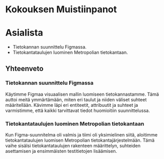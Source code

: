 # Kokouksen Muistiinpanot

# Asialista

- Tietokannan suunnittelu Figmassa.
- Tietokantataulujen luominen Metropolian tietokantaan.

## Yhteenveto

### Tietokannan suunnittelu Figmassa

Käytimme Figmaa visuaalisen mallin luomiseen tietokannastamme. Tämä auttoi meitä ymmärtämään, miten eri taulut ja niiden väliset suhteet määritellään. Kävimme läpi eri entiteetit, attribuutit ja suhteet ja varmistimme, että kaikki tarvittavat tiedot huomioitiin suunnittelussa.

### Tietokantataulujen luominen Metropolian tietokantaan

Kun Figma-suunnitelma oli valmis ja tiimi oli yksimielinen siitä, aloitimme tietokantataulujen luomisen Metropolian tietokantajärjestelmään. Tämä vaihe sisälsi tietokantataulujen rakenteen määrittelyn, suhteiden asettamisen ja ensimmäisten testitietojen lisäämisen.

